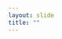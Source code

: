 ```yaml
---
layout: slide
title: ""
---
```


<section data-background-image="assets/images/Slide11.png" data-background-size="70%" data-background-position="center"/>